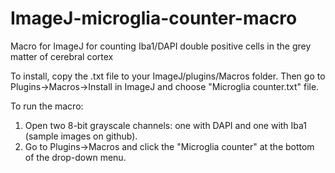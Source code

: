 # ImageJ-microglia-counter-macro
Macro for ImageJ for counting Iba1/DAPI double positive cells in the grey matter of cerebral cortex

To install, copy the .txt file to your ImageJ/plugins/Macros folder. Then go to Plugins->Macros->Install in ImageJ and choose "Microglia counter.txt" file.

To run the macro:
1. Open two 8-bit grayscale channels: one with DAPI and one with Iba1 (sample images on github). 
2. Go to Plugins->Macros and click the "Microglia counter" at the bottom of the drop-down menu.
